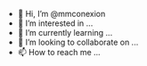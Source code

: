 - 👋 Hi, I’m @mmconexion
- 👀 I’m interested in ...
- 🌱 I’m currently learning ...
- 💞️ I’m looking to collaborate on ...
- 📫 How to reach me ...

<!---
mmconexion/mmconexion is a ✨ special ✨ repository because its `README.md` (this file) appears on your GitHub profile.
You can click the Preview link to take a look at your changes.
--->
